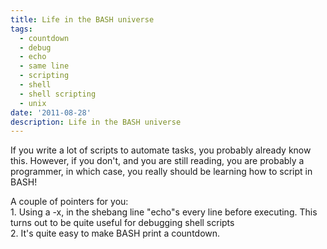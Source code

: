 ```yaml
---
title: Life in the BASH universe
tags:
  - countdown
  - debug
  - echo
  - same line
  - scripting
  - shell
  - shell scripting
  - unix
date: '2011-08-28'
description: Life in the BASH universe
---
```


If you write a lot of scripts to automate tasks, you probably already know this. However, if you don't, and you are still reading, you are probably a programmer, in which case, you really should be learning how to script in BASH!

A couple of pointers for you:  
1\. Using a -x, in the shebang line "echo"s every line before executing. This turns out to be quite useful for debugging shell scripts  
2\. It's quite easy to make BASH print a countdown.